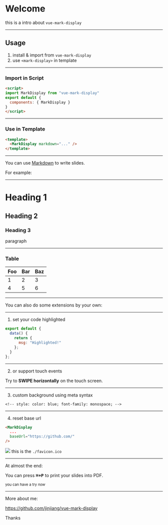 # Welcome

this is a intro about `vue-mark-display`

---

## Usage

1. install & import from `vue-mark-display`
2. use `<mark-display>` in template

---

### Import in Script

```html
<script>
import MarkDisplay from "vue-mark-display"
export default {
  components: { MarkDisplay }
}
</script>
```

---

### Use in Template

```html
<template>
  <MarkDisplay markdown="..." />
</template>
```

---

You can use [Markdown](https://commonmark.org/help/) to write slides.

For example:

---

# Heading 1

## Heading 2

### Heading 3

paragraph

---

### Table

| Foo | Bar | Baz |
| --- | --- | --- |
| 1   | 2   | 3   |
| 4   | 5   | 6   |

---

You can also do some extensions by your own:

---

1) set your code highlighted

```js
export default {
  data() {
    return {
      msg: "Highlighted!"
    };
  }
};
```

---

2) or support touch events

Try to **SWIPE horizontally** on the touch screen.

---

<!-- style: color: blue; font-family: monospace; -->

3) custom background using meta syntax

`<!-- style: color: blue; font-family: monospace; -->`

---

4) reset base url

```html
<MarkDisplay
  ...
  baseUrl="https://github.com/"
/>
```

![](./favicon.ico) this is the `./favicon.ico`

---

At almost the end:

You can press **<kbd>⌘+P</kbd>** to print your slides into PDF.

<small>you can have a try _now_</small>

---

More about me:

https://github.com/jinjiang/vue-mark-display

Thanks
